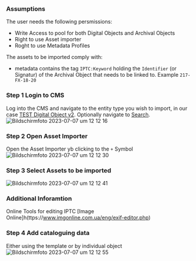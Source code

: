 ### Assumptions
The user needs the following persmissions: 
* Write Access to pool for both Digital Objects and Archival Objects
* Right to use Asset importer
* Roght to use Metadata Profiles

The assets to be imported comply with: 
* metadata contains the tag `IPTC:Keyword` holding the `Identifier` (or Signatur) of the Archival Object that needs to be linked to. Example `217-FX-18-20`

### Step 1 Login to CMS
Log into the CMS and navigate to the entity type you wish to import, in our case [TEST Digital Object v2](https://collections.gta.arch.ethz.ch/lists/do_v2). Optionally navigate to [Search](https://collections.gta.arch.ethz.ch/search). 
![Bildschirmfoto 2023-07-07 um 12 12 16](https://github.com/gtadigital/cms-manual/assets/30504518/4750513d-271c-4ea3-bf27-94522ebcd1b5)


### Step 2 Open Asset Importer
Open the Asset Importer yb clicking to the `+` Symbol
![Bildschirmfoto 2023-07-07 um 12 12 30](https://github.com/gtadigital/cms-manual/assets/30504518/13de3eae-ee97-4664-a28c-d5a7e4b25a19)

### Step 3 Select Assets to be imported
![Bildschirmfoto 2023-07-07 um 12 12 41](https://github.com/gtadigital/cms-manual/assets/30504518/0e4f0a82-b040-464c-9d9c-64fe327faba0)


### Additional Inforamtion
Online Tools for editing IPTC [Image Online]h(ttps://www.imgonline.com.ua/eng/exif-editor.php)

### Step 4 Add cataloguing data
Either using the template or by individual object
![Bildschirmfoto 2023-07-07 um 12 12 55](https://github.com/gtadigital/cms-manual/assets/30504518/b9854895-f7b3-4831-a062-ef8f30d2c8ab)


